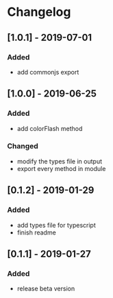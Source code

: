 # Changelog

## [1.0.1] - 2019-07-01

### Added

- add commonjs export

## [1.0.0] - 2019-06-25

### Added

- add colorFlash method

### Changed

- modify the types file in output
- export every method in module  

## [0.1.2] - 2019-01-29

### Added

- add types file for typescript
- finish readme

## [0.1.1] - 2019-01-27

### Added

- release beta version
